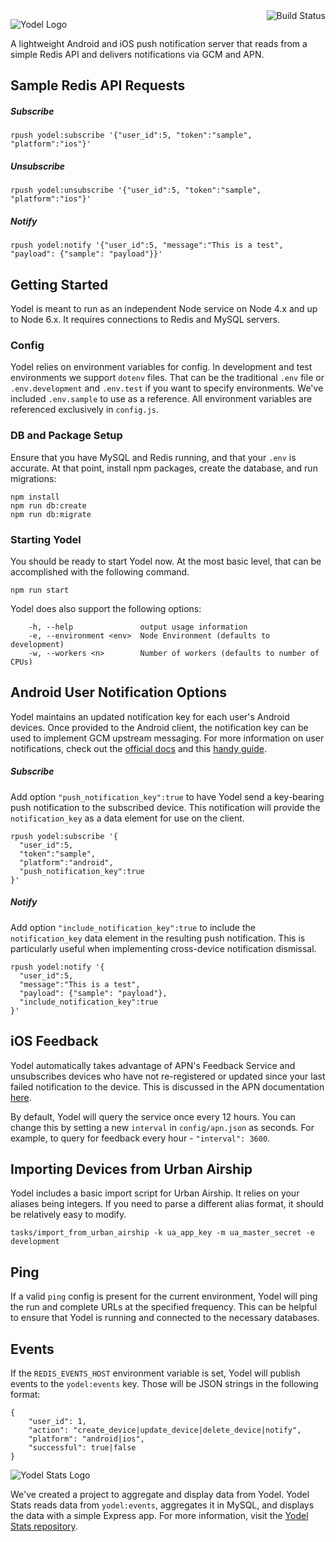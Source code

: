 <img align="right" alt="Build Status" src="https://travis-ci.org/SpireTeam/yodel.svg?branch=master">

![Yodel Logo](http://i.imgur.com/iUCHOMU.png)

A lightweight Android and iOS push notification server that reads from a simple
Redis API and delivers notifications via GCM and APN.

## Sample Redis API Requests

##### Subscribe
```
rpush yodel:subscribe '{"user_id":5, "token":"sample", "platform":"ios"}'
```

##### Unsubscribe
```
rpush yodel:unsubscribe '{"user_id":5, "token":"sample", "platform":"ios"}'
```

##### Notify
```
rpush yodel:notify '{"user_id":5, "message":"This is a test", "payload": {"sample": "payload"}}'
```

## Getting Started
Yodel is meant to run as an independent Node service on Node 4.x and up to Node 6.x. It
requires connections to Redis and MySQL servers.


### Config
Yodel relies on environment variables for config. In development and test environments we support `dotenv` files. That can be the traditional `.env` file or `.env.development` and `.env.test` if you want to specify environments. We've included `.env.sample` to use as a reference. All environment variables are referenced exclusively in `config.js`.

### DB and Package Setup
Ensure that you have MySQL and Redis running, and that your `.env` is accurate. At that point, install npm packages, create the database, and run migrations:

```
npm install
npm run db:create
npm run db:migrate
```

### Starting Yodel
You should be ready to start Yodel now. At the most basic level, that can be accomplished
with the following command.

```
npm run start
```

Yodel does also support the following options:
```
    -h, --help               output usage information
    -e, --environment <env>  Node Environment (defaults to development)
    -w, --workers <n>        Number of workers (defaults to number of CPUs)
```

## Android User Notification Options

Yodel maintains an updated notification key for each user's Android devices. Once provided to the Android client, the notification key can be used to implement GCM upstream messaging. For more information on user notifications, check out the [official docs](http://developer.android.com/google/gcm/notifications.html) and this [handy guide](https://medium.com/@Bicx/adventures-in-android-user-notifications-e6568871d9be).

##### Subscribe
Add option `"push_notification_key":true` to have Yodel send a key-bearing push notification to the subscribed device. This notification will provide the `notification_key` as a data element for use on the client.
```
rpush yodel:subscribe '{
  "user_id":5,
  "token":"sample",
  "platform":"android",
  "push_notification_key":true
}'
```

##### Notify
Add option `"include_notification_key":true` to include the `notification_key` data element in the resulting push notification. This is particularly useful when implementing cross-device notification dismissal.
```
rpush yodel:notify '{
  "user_id":5,
  "message":"This is a test",
  "payload": {"sample": "payload"},
  "include_notification_key":true
}'
```

## iOS Feedback
Yodel automatically takes advantage of APN's Feedback Service and unsubscribes devices who have not re-registered or updated since your last failed notification to the device. This is discussed in the APN documentation [here](https://developer.apple.com/library/ios/documentation/NetworkingInternet/Conceptual/RemoteNotificationsPG/Chapters/CommunicatingWIthAPS.html#//apple_ref/doc/uid/TP40008194-CH101-SW3).

By default, Yodel will query the service once every 12 hours. You can change this by setting a new `interval` in `config/apn.json` as seconds. For example, to query for feedback every hour -  `"interval": 3600`.

## Importing Devices from Urban Airship

Yodel includes a basic import script for Urban Airship. It relies on your aliases being
integers. If you need to parse a different alias format, it should be relatively easy
to modify.
```
tasks/import_from_urban_airship -k ua_app_key -m ua_master_secret -e development
```

## Ping

If a valid `ping` config is present for the current environment, Yodel will ping the run and complete URLs at the specified frequency. This can be helpful to ensure that Yodel is running and connected to the necessary databases.


## Events

If the `REDIS_EVENTS_HOST` environment variable is set, Yodel will publish
events to the `yodel:events` key. Those will be JSON strings in the following format:

```
{
    "user_id": 1,
    "action": "create_device|update_device|delete_device|notify",
    "platform": "android|ios",
    "successful": true|false
}
```

![Yodel Stats Logo](http://i.imgur.com/6wmu6co.png)

We've created a project to aggregate and display data from Yodel. Yodel Stats reads data
from `yodel:events`, aggregates it in MySQL, and displays the data with a simple Express
app. For more information, visit the [Yodel Stats repository](https://github.com/SpireTeam/yodel-stats).
